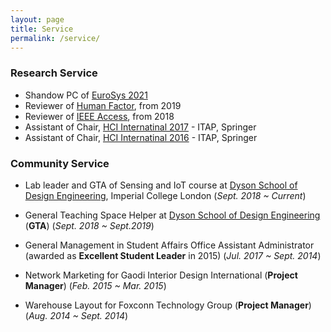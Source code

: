 ```yaml
---
layout: page
title: Service
permalink: /service/
---
```


### Research Service
* Shandow PC of [EuroSys 2021](https://2021.eurosys.org/)
* Reviewer of [Human Factor](https://uk.sagepub.com/en-gb/eur/journal/human-factors), from 2019
* Reviewer of [IEEE Access](https://ieeeaccess.ieee.org/), from 2018
* Assistant of Chair, [HCI Internatinal 2017](http://2017.hci.international/) - ITAP, Springer
* Assistant of Chair, [HCI Internatinal 2016](http://2016.hci.international/) - ITAP, Springer

### Community Service
* Lab leader and GTA of Sensing and IoT course at [Dyson School of Design Engineering](http://www.imperial.ac.uk/design-engineering/), Imperial College London
(*Sept. 2018 ~ Current*)

* General Teaching Space Helper at [Dyson School of Design Engineering](http://www.imperial.ac.uk/design-engineering/) (**GTA**)
(*Sept. 2018 ~ Sept.2019*)

* General Management in Student Affairs Office Assistant Administrator (awarded as **Excellent Student Leader** in 2015)
(*Jul. 2017 ~ Sept. 2014*)

* Network Marketing for Gaodi Interior Design International (**Project Manager**)
(*Feb. 2015 ~ Mar. 2015*)

* Warehouse Layout for Foxconn Technology Group (**Project Manager**)
(*Aug. 2014 ~ Sept. 2014*)